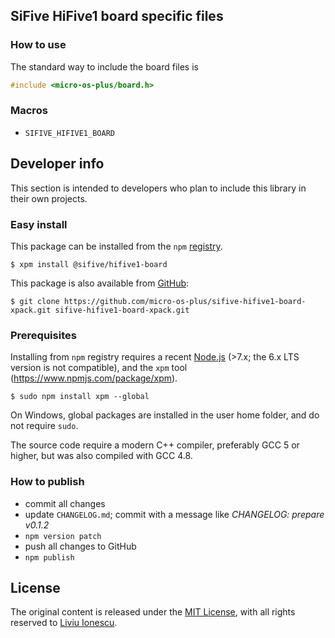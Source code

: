 ## SiFive HiFive1 board specific files

### How to use

The standard way to include the board files is

```c
#include <micro-os-plus/board.h>
```

### Macros

* `SIFIVE_HIFIVE1_BOARD`

## Developer info

This section is intended to developers who plan to include this library in their own projects.

### Easy install

This package can be installed from the `npm` [registry](https://www.npmjs.com/package/@sifive/hifive1-board).

```console
$ xpm install @sifive/hifive1-board
```

This package is also available from [GitHub](https://github.com/micro-os-plus/sifive-hifive1-board-xpack):

```console
$ git clone https://github.com/micro-os-plus/sifive-hifive1-board-xpack.git sifive-hifive1-board-xpack.git
```

### Prerequisites

Installing from `npm` registry requires a recent [Node.js](https://nodejs.org) (>7.x; the 6.x LTS version is not compatible), and the `xpm` tool (https://www.npmjs.com/package/xpm).

```console
$ sudo npm install xpm --global
```

On Windows, global packages are installed in the user home folder, and do not require `sudo`.

The source code require a modern C++ compiler, preferably GCC 5 or higher, but was also compiled with GCC 4.8. 

### How to publish

* commit all changes
* update `CHANGELOG.md`; commit with a message like _CHANGELOG: prepare v0.1.2_
* `npm version patch`
* push all changes to GitHub
* `npm publish`

## License

The original content is released under the [MIT License](https://opensource.org/licenses/MIT), with all rights reserved to [Liviu Ionescu](https://github.com/ilg-ul).
